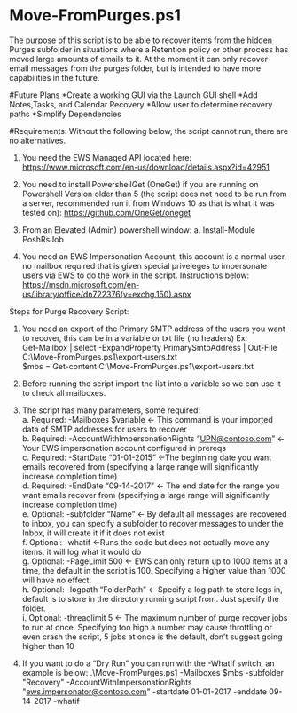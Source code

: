 # Move-FromPurges.ps1
The purpose of this script is to be able to recover items from the hidden Purges subfolder in situations where a Retention policy or other process has moved large amounts of emails to it. At the moment it can only recover email messages from the purges folder, but is intended to have more capabilities in the future.
  
#Future Plans
*Create a working GUI via the Launch GUI shell
*Add Notes,Tasks, and Calendar Recovery
*Allow user to determine recovery paths
*Simplify Dependencies
  
#Requirements:
Without the following below, the script cannot run, there are no alternatives.
1.	You need the EWS Managed API located here: https://www.microsoft.com/en-us/download/details.aspx?id=42951 
2.	You need to install PowershellGet (OneGet) if you are running on Powershell Version older than 5 (the script does not need to be run from a server, recommended run it from Windows 10 as that is what it was tested on): https://github.com/OneGet/oneget 
3.	From an Elevated (Admin) powershell window:
a.	Install-Module PoshRsJob

4.	You need an EWS Impersonation Account, this account is a normal user, no mailbox required that is given special priveleges to impersonate users via EWS to do the work in the script. Instructions below:
https://msdn.microsoft.com/en-us/library/office/dn722376(v=exchg.150).aspx 
  
Steps for Purge Recovery Script:
1.	You need an export of the Primary SMTP address of the users you want to recover, this can be in a variable or txt file (no headers)
Ex:  
Get-Mailbox | select -ExpandProperty PrimarySmtpAddress | Out-File C:\Move-FromPurges.ps1\export-users.txt  
$mbs = Get-content C:\Move-FromPurges.ps1\export-users.txt  
  
2.	Before running the script import the list into a variable so we can use it to check all mailboxes.  
 
3.	The script has many parameters, some required:  
a.	Required: -Mailboxes $variable <- This command is your imported data of SMTP addresses for users to recover  
b.	Required: -AccountWithImpersonationRights “UPN@contoso.com” <- Your EWS impersonation account configured in prereqs  
c.	Required: -StartDate “01-01-2015” <-The beginning date you want emails recovered from (specifying a large range will significantly  increase completion time)  
d.	Required: -EndDate “09-14-2017” <- The end date for the range you want emails recover from (specifying a large range will significantly increase completion time)  
e.	Optional: -subfolder “Name” <- By default all messages are recovered to inbox, you can specify a subfolder to recover messages to under the Inbox, it will create it if it does not exist  
f.	Optional: -whatif <-Runs the code but does not actually move any items, it will log what it would do  
g.	Optional: -PageLimit 500 <- EWS can only return up to 1000 items at a time, the default in the script is 100. Specifying a higher value than 1000 will have no effect.  
h.	Optional: -logpath “FolderPath” <- Specify a log path to store logs in, default is to store in the directory running script from. Just specify the folder.  
i.	Optional: -threadlimit 5 <- The maximum number of purge recover jobs to run at once. Specifying too high a number may cause throttling or even crash the script, 5 jobs at once is the default, don’t suggest going higher than 10  
   
4.	If you want to do a “Dry Run” you can run with the -WhatIf switch, an example is below:
.\Move-FromPurges.ps1 -Mailboxes $mbs -subfolder "Recovery" -AccountWithImpersonationRights "ews.impersonator@contoso.com" -startdate 01-01-2017 -enddate 09-14-2017 -whatif    

